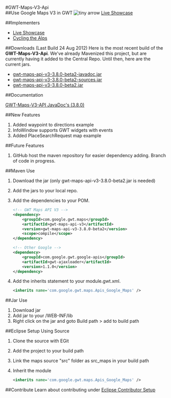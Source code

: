 #GWT-Maps-V3-Api   
##Use Google Maps V3 in GWT  ![tiny arrow](http://www.lirmm.fr/bib-icons/Stanford/arrow.small.rightT.gif "tiny arrow")  [Live Showcase](http://gonevertical-apis.appspot.com/)

##Implementers
- [Live Showcase](http://gonevertical-apis.appspot.com)
- [Cycling the Alps](http://www.cyclingthealps.com)

##Downloads (Last Build 24 Aug 2012)
Here is the most recent build of the **GWT-Maps-V3-Api**. We've already Mavenized this project, but are currently having it added to the Central Repo. Until then, here are the current jars.

- [gwt-maps-api-v3-3.8.0-beta2-javadoc.jar](https://github.com/downloads/branflake2267/GWT-Maps-V3-Api/Apis_Google_Maps-3.8.0-beta2-javadoc.jar)
- [gwt-maps-api-v3-3.8.0-beta2-sources.jar](https://github.com/downloads/branflake2267/GWT-Maps-V3-Api/Apis_Google_Maps-3.8.0-beta2-sources.jar)
- [gwt-maps-api-v3-3.8.0-beta2.jar](https://github.com/downloads/branflake2267/GWT-Maps-V3-Api/Apis_Google_Maps-3.8.0-beta2.jar)

##Documentation

[GWT-Maps-V3-API JavaDoc's (3.8.0)](http://branflake2267.github.com/GWT-Maps-V3-Api/javadoc/3.8.0/)

##New Features
1. Added waypoint to directions example
2. InfoWindow supports GWT widgets with events
3. Added PlaceSearchRequest map example

##Future Features
1. GitHub host the maven repository for easier dependency adding. Branch of code in progress.

##Maven Use
1. Download the jar (only gwt-maps-api-v3-3.8.0-beta2.jar is needed)
2. Add the jars to your local repo.
3. Add the dependencies to your POM.
	
	```xml
	<!-- GWT Maps API V3 -->
	<dependency>
		<groupId>com.google.gwt.maps</groupId>
		<artifactId>gwt-maps-api-v3</artifactId>
		<version>gwt-maps-api-v3-3.8.0-beta2</version>
		<scope>compile</scope>
	</dependency>

	<!-- Other Google -->
	<dependency>
		<groupId>com.google.gwt.google-apis</groupId>
		<artifactId>gwt-ajaxloader</artifactId>
		<version>1.1.0</version>
	</dependency>
	```
4. Add the inherits statement to your module.gwt.xml.
	
	```xml
	<inherits name='com.google.gwt.maps.Apis_Google_Maps' />
	```

##Jar Use
1. Download jar
2. Add jar to your /WEB-INF/lib
3. Right click on the jar and goto Build path > add to build path

##Eclipse Setup Using Source
1. Clone the source with EGit
2. Add the project to your build path
3. Link the maps source "src" folder as src_maps in your build path
4. Inherit the module
	
	```xml
	<inherits name='com.google.gwt.maps.Apis_Google_Maps' />
	```

##Contribute
Learn about contributing under [Eclipse Contributor Setup](https://github.com/branflake2267/GWT-Maps-V3-Api/wiki/Eclipse-Contributor-Setup)